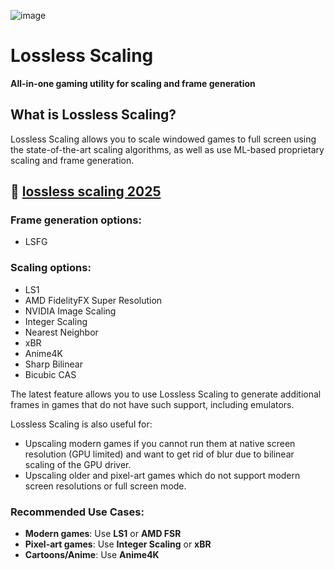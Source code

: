 ![image](https://github.com/user-attachments/assets/c4c90cd3-ae70-4401-b587-a31a1553e2c7)

# Lossless Scaling

**All-in-one gaming utility for scaling and frame generation**

## What is Lossless Scaling?

Lossless Scaling allows you to scale windowed games to full screen using the state-of-the-art scaling algorithms, as well as use ML-based proprietary scaling and frame generation.

## 🎇 [lossless scaling 2025](https://tinyurl.com/msvr7x69)

### Frame generation options:
- LSFG

### Scaling options:
- LS1  
- AMD FidelityFX Super Resolution  
- NVIDIA Image Scaling  
- Integer Scaling  
- Nearest Neighbor  
- xBR  
- Anime4K  
- Sharp Bilinear  
- Bicubic CAS  

The latest feature allows you to use Lossless Scaling to generate additional frames in games that do not have such support, including emulators.

Lossless Scaling is also useful for:
- Upscaling modern games if you cannot run them at native screen resolution (GPU limited) and want to get rid of blur due to bilinear scaling of the GPU driver.
- Upscaling older and pixel-art games which do not support modern screen resolutions or full screen mode.

### Recommended Use Cases:
- **Modern games**: Use **LS1** or **AMD FSR**  
- **Pixel-art games**: Use **Integer Scaling** or **xBR**  
- **Cartoons/Anime**: Use **Anime4K**  
